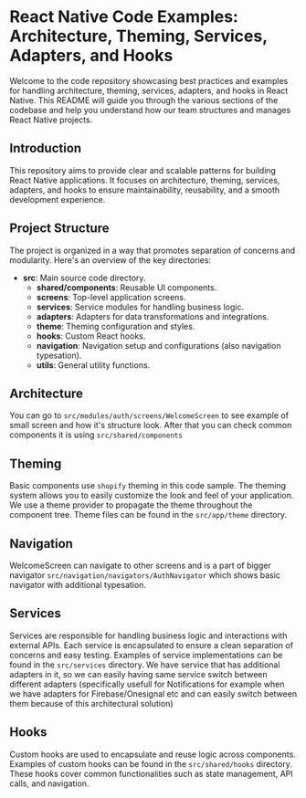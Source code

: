 # React Native Code Examples: Architecture, Theming, Services, Adapters, and Hooks

Welcome to the code repository showcasing best practices and examples for handling architecture, theming, services, adapters, and hooks in React Native. This README will guide you through the various sections of the codebase and help you understand how our team structures and manages React Native projects.

## Introduction

This repository aims to provide clear and scalable patterns for building React Native applications. It focuses on architecture, theming, services, adapters, and hooks to ensure maintainability, reusability, and a smooth development experience.

## Project Structure

The project is organized in a way that promotes separation of concerns and modularity. Here's an overview of the key directories:

- **src**: Main source code directory.
  - **shared/components**: Reusable UI components.
  - **screens**: Top-level application screens.
  - **services**: Service modules for handling business logic.
  - **adapters**: Adapters for data transformations and integrations.
  - **theme**: Theming configuration and styles.
  - **hooks**: Custom React hooks.
  - **navigation**: Navigation setup and configurations (also navigation typesation).
  - **utils**: General utility functions.


## Architecture

You can go to `src/modules/auth/screens/WelcomeScreen` to see example of small screen and how it's structure look. After that you can check common components it is using `src/shared/components`

## Theming

Basic components use `shopify` theming in this code sample. The theming system allows you to easily customize the look and feel of your application. We use a theme provider to propagate the theme throughout the component tree. Theme files can be found in the `src/app/theme` directory.

## Navigation

WelcomeScreen can navigate to other screens and is a part of bigger navigator `src/navigation/navigators/AuthNavigator` which shows basic navigator with additional typesation.

## Services

Services are responsible for handling business logic and interactions with external APIs. Each service is encapsulated to ensure a clean separation of concerns and easy testing. Examples of service implementations can be found in the `src/services` directory. We have service that has additional adapters in it, so we can easily having same service switch between different adapters (specifically usefull for Notifications for example when we have adapters for Firebase/Onesignal etc and can easily switch between them because of this architectural solution)

## Hooks

Custom hooks are used to encapsulate and reuse logic across components. Examples of custom hooks can be found in the `src/shared/hooks` directory. These hooks cover common functionalities such as state management, API calls, and navigation.
